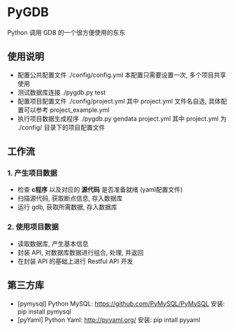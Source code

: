 # PyGDB
Python 调用 GDB 的一个很方便使用的东东


## 使用说明
- 配置公共配置文件 ./config/config.yml 本配置只需要设置一次, 多个项目共享使用
- 测试数据库连接 ./pygdb.py test
- 配置项目配置文件 ./config/project.yml 其中 project.yml 文件名自选, 具体配置可以参考 project_example.yml
- 执行项目数据生成程序 ./pygdb.py gendata project.yml 其中 project.yml 为 ./config/ 目录下的项目配置文件


## 工作流

### 1. 产生项目数据
- 检查 **c程序** 以及对应的 **源代码** 是否准备就绪 (yaml配置文件)
- 扫描源代码, 获取断点信息, 存入数据库
- 运行 gdb, 获取所需数据, 存入数据库

### 2. 使用项目数据
- 读取数据库, 产生基本信息
- 封装 API, 对数据库数据进行组合, 处理, 并返回
- 在封装 API 的基础上进行 Restful API 开发


## 第三方库
- [pymysql] Python MySQL: https://github.com/PyMySQL/PyMySQL 安装: pip install pymysql
- [pyYaml] Python Yaml: http://pyyaml.org/ 安装: pip intall pyyaml

